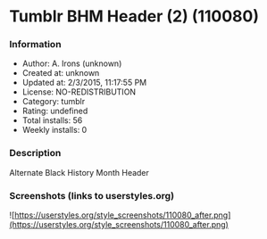 # Tumblr BHM Header (2) (110080)

### Information
- Author: A. Irons (unknown)
- Created at: unknown
- Updated at: 2/3/2015, 11:17:55 PM
- License: NO-REDISTRIBUTION
- Category: tumblr
- Rating: undefined
- Total installs: 56
- Weekly installs: 0


### Description
Alternate Black History Month Header


### Screenshots (links to userstyles.org)
![https://userstyles.org/style_screenshots/110080_after.png](https://userstyles.org/style_screenshots/110080_after.png)


